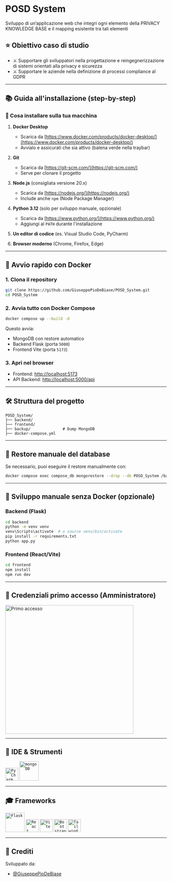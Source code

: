 # POSD System

Sviluppo di un’applicazione web che integri ogni elemento della PRIVACY KNOWLEDGE BASE e il mapping esistente tra tali elementi

## ⭐ Obiettivo caso di studio

- ⚔️ Supportare gli sviluppatori nella progettazione e reingegnerizzazione di sistemi orientati alla privacy e sicurezza
- ⚔️ Supportare le aziende nella definizione di processi compliance al GDPR

---

## 📚 Guida all'installazione (step-by-step)

### 🔧 Cosa installare sulla tua macchina

1. **Docker Desktop**
   - Scarica da [https://www.docker.com/products/docker-desktop/](https://www.docker.com/products/docker-desktop/)
   - Avvialo e assicurati che sia attivo (balena verde nella traybar)

2. **Git**
   - Scarica da [https://git-scm.com/](https://git-scm.com/)
   - Serve per clonare il progetto

3. **Node.js** (consigliata versione 20.x)
   - Scarica da [https://nodejs.org/](https://nodejs.org/)
   - Include anche `npm` (Node Package Manager)

4. **Python 3.12** (solo per sviluppo manuale, opzionale)
   - Scarica da [https://www.python.org/](https://www.python.org/)
   - Aggiungi al `PATH` durante l'installazione

5. **Un editor di codice** (es. Visual Studio Code, PyCharm)

6. **Browser moderno** (Chrome, Firefox, Edge)

---

## 🚀 Avvio rapido con Docker

### 1. Clona il repository
```bash
git clone https://github.com/GiuseppePioDeBiase/POSD_System.git
cd POSD_System
```

### 2. Avvia tutto con Docker Compose
```bash
docker compose up --build -d
```

Questo avvia:
- MongoDB con restore automatico
- Backend Flask (porta `5000`)
- Frontend Vite (porta `5173`)

### 3. Apri nel browser
- Frontend: [http://localhost:5173](http://localhost:5173)
- API Backend: [http://localhost:5000/api](http://localhost:5000/api)

---

## 🛠️ Struttura del progetto
```
POSD_System/
├── backend/
├── frontend/
├── backup/              # Dump MongoDB
├── docker-compose.yml
```

---

## 🔄 Restore manuale del database
Se necessario, puoi eseguire il restore manualmente con:
```bash
docker compose exec compose_db mongorestore --drop --db POSD_System /backup/POSD_System
```

---

## 🔧 Sviluppo manuale senza Docker (opzionale)

### Backend (Flask)
```bash
cd backend
python -m venv venv
venv\Scripts\activate  # o source venv/bin/activate
pip install -r requirements.txt
python app.py
```

### Frontend (React/Vite)
```bash
cd frontend
npm install
npm run dev
```

---

## 👤 Credenziali primo accesso (Amministratore)
<img src="Primoaccesso.png" alt="Primo accesso" width="400px"/>

---

## 🎨 IDE & Strumenti

<code><img alt="PyCharm" width="40px" src="https://upload.wikimedia.org/wikipedia/commons/thumb/1/1d/PyCharm_Icon.svg/1024px-PyCharm_Icon.svg.png"/></code>
<code><img alt="mongoDB" width="60px" src="https://upload.wikimedia.org/wikipedia/commons/thumb/9/93/MongoDB_Logo.svg/2560px-MongoDB_Logo.svg.png"/></code>

---

## 🎓 Frameworks

<code><img alt="Flask" width="60px" src="https://flask.palletsprojects.com/en/3.0.x/_images/flask-horizontal.png"/></code>
<code><img alt="React" width="40px" src="https://upload.wikimedia.org/wikipedia/commons/thumb/a/a7/React-icon.svg/2300px-React-icon.svg.png"/></code>
<code><img alt="Vite" width="40px" src="https://upload.wikimedia.org/wikipedia/commons/thumb/f/f1/Vitejs-logo.svg/2078px-Vitejs-logo.svg.png"/></code>
<code><img alt="Bootstrap" width="40px" src="https://upload.wikimedia.org/wikipedia/commons/thumb/b/b2/Bootstrap_logo.svg/512px-Bootstrap_logo.svg.png"/></code>
<code><img alt="Tailwind" width="40px" src="https://upload.wikimedia.org/wikipedia/commons/thumb/d/d5/Tailwind_CSS_Logo.svg/512px-Tailwind_CSS_Logo.svg.png?20230715030042"/></code>

---

## 💍 Crediti

Sviluppato da:

- [@GiuseppePioDeBiase](https://github.com/GiuseppePioDeBiase)
